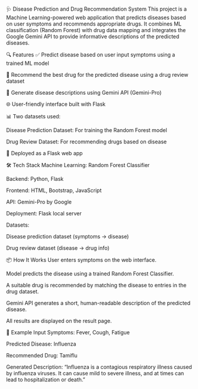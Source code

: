 🩺 Disease Prediction and Drug Recommendation System
This project is a Machine Learning-powered web application that predicts diseases based on user symptoms and recommends appropriate drugs. It combines ML classification (Random Forest) with drug data mapping and integrates the Google Gemini API to provide informative descriptions of the predicted diseases.

🔍 Features
✅ Predict disease based on user input symptoms using a trained ML model

💊 Recommend the best drug for the predicted disease using a drug review dataset

🧠 Generate disease descriptions using Gemini API (Gemini-Pro)

🌐 User-friendly interface built with Flask

📊 Two datasets used:

Disease Prediction Dataset: For training the Random Forest model

Drug Review Dataset: For recommending drugs based on disease

🚀 Deployed as a Flask web app

🛠️ Tech Stack
Machine Learning: Random Forest Classifier

Backend: Python, Flask

Frontend: HTML, Bootstrap, JavaScript

API: Gemini-Pro by Google

Deployment: Flask local server

Datasets:

Disease prediction dataset (symptoms → disease)

Drug review dataset (disease → drug info)

📦 How It Works
User enters symptoms on the web interface.

Model predicts the disease using a trained Random Forest Classifier.

A suitable drug is recommended by matching the disease to entries in the drug dataset.

Gemini API generates a short, human-readable description of the predicted disease.

All results are displayed on the result page.

🧪 Example
Input Symptoms: Fever, Cough, Fatigue

Predicted Disease: Influenza

Recommended Drug: Tamiflu

Generated Description: “Influenza is a contagious respiratory illness caused by influenza viruses. It can cause mild to severe illness, and at times can lead to hospitalization or death.”
